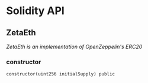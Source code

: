 # Solidity API

## ZetaEth

_ZetaEth is an implementation of OpenZeppelin's ERC20_

### constructor

```solidity
constructor(uint256 initialSupply) public
```

